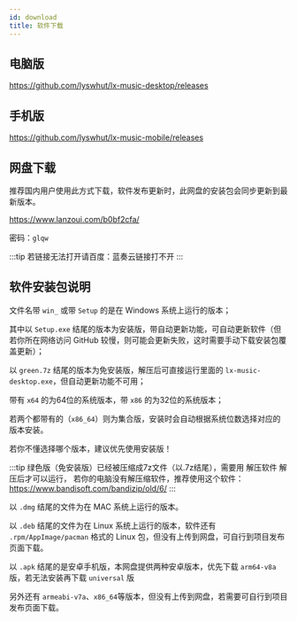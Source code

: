 ```yaml
---
id: download
title: 软件下载
---
```


## 电脑版

<https://github.com/lyswhut/lx-music-desktop/releases>

## 手机版

<https://github.com/lyswhut/lx-music-mobile/releases>

## 网盘下载

推荐国内用户使用此方式下载，软件发布更新时，此网盘的安装包会同步更新到最新版本。

<https://www.lanzoui.com/b0bf2cfa/> 

密码：`glqw`

:::tip
若链接无法打开请百度：蓝奏云链接打不开
:::

## 软件安装包说明

文件名带 `win_` 或带 `Setup` 的是在 Windows 系统上运行的版本；

其中以 `Setup.exe` 结尾的版本为安装版，带自动更新功能，可自动更新软件（但若你所在网络访问 GitHub 较慢，则可能会更新失败，这时需要手动下载安装包覆盖更新）；

以 `green.7z` 结尾的版本为免安装版，解压后可直接运行里面的 `lx-music-desktop.exe`，但自动更新功能不可用；

带有 `x64` 的为64位的系统版本，带 `x86` 的为32位的系统版本；

若两个都带有的（`x86_64`）则为集合版，安装时会自动根据系统位数选择对应的版本安装。

若你不懂选择哪个版本，建议优先使用安装版！

:::tip
绿色版（免安装版）已经被压缩成7z文件（以.7z结尾），需要用 解压软件 解压后才可以运行，
若你的电脑没有解压缩软件，推荐使用这个软件：<https://www.bandisoft.com/bandizip/old/6/>
:::

以 `.dmg` 结尾的文件为在 MAC 系统上运行的版本。

以 `.deb` 结尾的文件为在 Linux 系统上运行的版本，软件还有 `.rpm/AppImage/pacman` 格式的 Linux 包，但没有上传到网盘，可自行到项目发布页面下载。

以 `.apk` 结尾的是安卓手机版，本网盘提供两种安卓版本，优先下载 `arm64-v8a` 版，若无法安装再下载 `universal` 版

另外还有 `armeabi-v7a`、`x86_64`等版本，但没有上传到网盘，若需要可自行到项目发布页面下载。
